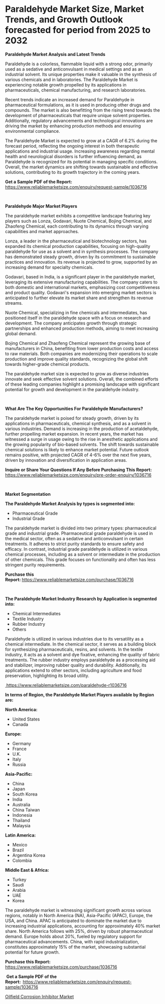 <p><h1>Paraldehyde Market Size, Market Trends, and Growth Outlook forecasted for period from 2025 to 2032</h1></p><p><strong>Paraldehyde Market Analysis and Latest Trends</strong></p>
<p><p>Paraldehyde is a colorless, flammable liquid with a strong odor, primarily used as a sedative and anticonvulsant in medical settings and as an industrial solvent. Its unique properties make it valuable in the synthesis of various chemicals and in laboratories. The Paraldehyde Market is experiencing notable growth propelled by its applications in pharmaceuticals, chemical manufacturing, and research laboratories. </p><p>Recent trends indicate an increased demand for Paraldehyde in pharmaceutical formulations, as it is used in producing other drugs and compounds. The market is also benefitting from the rising trend towards the development of pharmaceuticals that require unique solvent properties. Additionally, regulatory advancements and technological innovations are driving the market by enhancing production methods and ensuring environmental compliance.</p><p>The Paraldehyde Market is expected to grow at a CAGR of 6.2% during the forecast period, reflecting the ongoing interest in both therapeutic applications and industrial usage. Increasing awareness regarding mental health and neurological disorders is further influencing demand, as Paraldehyde is recognized for its potential in managing specific conditions. Overall, the market dynamics are shifting towards sustainable and effective solutions, contributing to its growth trajectory in the coming years.</p></p>
<p><strong>Get a Sample PDF of the Report:&nbsp;</strong> <a href="https://www.reliablemarketsize.com/enquiry/request-sample/1036716?utm_campaign=3199&utm_medium=2&utm_source=Github&utm_content=ia&utm_term=02042025&utm_id=paraldehyde">https://www.reliablemarketsize.com/enquiry/request-sample/1036716</a></p>
<p>&nbsp;</p>
<p><strong>Paraldehyde Major Market Players</strong></p>
<p><p>The paraldehyde market exhibits a competitive landscape featuring key players such as Lonza, Godavari, Nuote Chemical, Bojing Chemical, and Zhaofeng Chemical, each contributing to its dynamics through varying capabilities and market approaches.</p><p>Lonza, a leader in the pharmaceutical and biotechnology sectors, has expanded its chemical production capabilities, focusing on high-quality paraldehyde for use as a solvent and in synthesis processes. The company has demonstrated steady growth, driven by its commitment to sustainable practices and innovation. Its revenue is projected to grow, supported by an increasing demand for specialty chemicals.</p><p>Godavari, based in India, is a significant player in the paraldehyde market, leveraging its extensive manufacturing capabilities. The company caters to both domestic and international markets, emphasizing cost competitiveness and product quality. Godavari's expansion into emerging market sectors is anticipated to further elevate its market share and strengthen its revenue streams.</p><p>Nuote Chemical, specializing in fine chemicals and intermediates, has positioned itself in the paraldehyde space with a focus on research and development. The company anticipates growth through strategic partnerships and enhanced production methods, aiming to meet increasing global demand.</p><p>Bojing Chemical and Zhaofeng Chemical represent the growing base of manufacturers in China, benefiting from lower production costs and access to raw materials. Both companies are modernizing their operations to scale production and improve quality standards, recognizing the global shift towards higher-grade chemical products.</p><p>The paraldehyde market size is expected to grow as diverse industries innovate and seek effective solvent solutions. Overall, the combined efforts of these leading companies highlight a promising landscape with significant potential for growth and development in the paraldehyde industry.</p></p>
<p>&nbsp;</p>
<p><strong>What Are The Key Opportunities For Paraldehyde Manufacturers?</strong></p>
<p><p>The paraldehyde market is poised for steady growth, driven by its applications in pharmaceuticals, chemical synthesis, and as a solvent in various industries. Demand is increasing in the production of acetaldehyde, further propelling market expansion. In recent years, the market has witnessed a surge in usage owing to the rise in anesthetic applications and the growing popularity of bio-based solvents. The shift towards sustainable chemical solutions is likely to enhance market potential. Future outlook remains positive, with projected CAGR of 4-6% over the next five years, driven by innovation and diversification in application areas.</p></p>
<p><strong>Inquire or Share Your Questions If Any Before Purchasing This Report:</strong> <a href="https://www.reliablemarketsize.com/enquiry/pre-order-enquiry/1036716?utm_campaign=3199&utm_medium=2&utm_source=Github&utm_content=ia&utm_term=02042025&utm_id=paraldehyde">https://www.reliablemarketsize.com/enquiry/pre-order-enquiry/1036716</a></p>
<p>&nbsp;</p>
<p><strong>Market Segmentation</strong></p>
<p><strong>The Paraldehyde Market Analysis by types is segmented into:</strong></p>
<p><ul><li>Pharmaceutical Grade</li><li>Industrial Grade</li></ul></p>
<p><p>The paraldehyde market is divided into two primary types: pharmaceutical grade and industrial grade. Pharmaceutical grade paraldehyde is used in the medical sector, often as a sedative and anticonvulsant in certain treatments. It adheres to strict purity standards to ensure safety and efficacy. In contrast, industrial grade paraldehyde is utilized in various chemical processes, including as a solvent or intermediate in the production of other chemicals. This grade focuses on functionality and often has less stringent purity requirements.</p></p>
<p><strong>Purchase this Report:&nbsp;</strong><a href="https://www.reliablemarketsize.com/purchase/1036716?utm_campaign=3199&utm_medium=2&utm_source=Github&utm_content=ia&utm_term=02042025&utm_id=paraldehyde">https://www.reliablemarketsize.com/purchase/1036716</a></p>
<p>&nbsp;</p>
<p><strong>The Paraldehyde Market Industry Research by Application is segmented into:</strong></p>
<p><ul><li>Chemical Intermediates</li><li>Textile Industry</li><li>Rubber Industry</li><li>Others</li></ul></p>
<p><p>Paraldehyde is utilized in various industries due to its versatility as a chemical intermediate. In the chemical sector, it serves as a building block for synthesizing pharmaceuticals, resins, and solvents. In the textile industry, it acts as a solvent and dye fixative, enhancing the quality of fabric treatments. The rubber industry employs paraldehyde as a processing aid and stabilizer, improving rubber quality and durability. Additionally, its applications extend to other sectors, including agriculture and food preservation, highlighting its broad utility.</p></p>
<p><a href="https://www.reliablemarketsize.com/paraldehyde-r1036716?utm_campaign=3199&utm_medium=2&utm_source=Github&utm_content=ia&utm_term=02042025&utm_id=paraldehyde">&nbsp;https://www.reliablemarketsize.com/paraldehyde-r1036716</a></p>
<p><strong>In terms of Region, the Paraldehyde Market Players available by Region are:</strong></p>
<p>
    <p> <strong> North America: </strong>
        <ul>
            <li>United States</li>
            <li>Canada</li>
        </ul>
        </p> 
    <p> <strong> Europe: </strong>
        <ul>
            <li>Germany</li>
            <li>France</li>
            <li>U.K.</li>
            <li>Italy</li>
            <li>Russia</li>
        </ul>
        </p> 
    <p> <strong> Asia-Pacific: </strong>
        <ul>
            <li>China</li>
            <li>Japan</li>
            <li>South Korea</li>
            <li>India</li>
            <li>Australia</li>
            <li>China Taiwan</li>
            <li>Indonesia</li>
            <li>Thailand</li>
            <li>Malaysia</li>
        </ul>
        </p> 
    <p> <strong> Latin America: </strong>
        <ul>
            <li>Mexico</li>
            <li>Brazil</li>
            <li>Argentina Korea</li>
            <li>Colombia</li>
        </ul>
        </p> 
    <p> <strong> Middle East & Africa: </strong>
        <ul>
            <li>Turkey</li>
            <li>Saudi</li>
            <li>Arabia</li>
            <li>UAE</li>
            <li>Korea</li>
        </ul>
    </p>
    </p>
<p><p>The paraldehyde market is witnessing significant growth across various regions, notably in North America (NA), Asia-Pacific (APAC), Europe, the USA, and China. APAC is anticipated to dominate the market due to increasing industrial applications, accounting for approximately 40% market share. North America follows with 25%, driven by robust pharmaceutical demand. Europe holds about 20%, fueled by regulatory support for pharmaceutical advancements. China, with rapid industrialization, constitutes approximately 15% of the market, showcasing substantial potential for future growth.</p></p>
<p><strong>Purchase this Report: </strong><a href="https://www.reliablemarketsize.com/purchase/1036716?utm_campaign=3199&utm_medium=2&utm_source=Github&utm_content=ia&utm_term=02042025&utm_id=paraldehyde">https://www.reliablemarketsize.com/purchase/1036716</a></p>
<p>&nbsp;<strong>Get a Sample PDF of the Report:&nbsp;&nbsp;</strong><a href="https://www.reliablemarketsize.com/enquiry/request-sample/1036716?utm_campaign=3199&utm_medium=2&utm_source=Github&utm_content=ia&utm_term=02042025&utm_id=paraldehyde">https://www.reliablemarketsize.com/enquiry/request-sample/1036716</a></p>
<p><strong></strong></p>
<p><p><a href="https://github.com/ijffseandy/Market-Research-Report-List-1/blob/main/oilfield-corrosion-inhibitor-market.md?utm_campaign=3199&utm_medium=2&utm_source=Github&utm_content=ia&utm_term=02042025&utm_id=paraldehyde">Oilfield Corrosion Inhibitor Market</a></p></p>